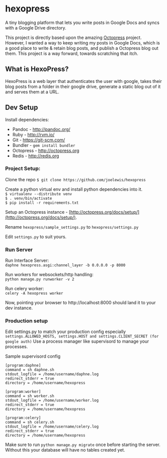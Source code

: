 # hexopress
A tiny blogging platform that lets you write posts in Google Docs and syncs with a Google Drive directory.

This project is directly based upon the amazing [Octopress](http://octopress.org) project. However, I wanted a way to keep writing my posts in Google Docs, which is a good place to write & retain blog posts, and publish a Octopress blog out them. This project is a way forward, towards scratching that itch.   

## What is HexoPress?
HexoPress is a web layer that authenticates the user with google, takes their blog posts from a folder in their google drive, generate a static blog out of it and serves them at a URL.

## Dev Setup
Install dependencies:
* Pandoc - http://pandoc.org/
* Ruby - http://rvm.io/
* Git - https://git-scm.com/
* Bundler - `gem install bundler`
* Octopress - http://octopress.org
* Redis - http://redis.org

### Project Setup:  

Clone the repo `$ git clone https://github.com/joelewis/hexopress`  

Create a python virtual env and install python dependencies into it.  
`$ virtualenv --distribute venv`  
`$ . venv/bin/activate`  
`$ pip install -r requirements.txt`  

Setup an Octopress instance - [http://octopress.org/docs/setup/](http://octopress.org/docs/setup/).

Rename `hexopress/sample_settings.py` to `hexopress/settings.py`

Edit `settings.py` to suit yours.

### Run Server

Run Interface Server:  
`daphne hexopress.asgi:channel_layer -b 0.0.0.0 -p 8000`

Run workers for websockets/http handling:  
`python manage.py runworker -v 2`  

Run celery worker:  
`celery -A hexopress worker` 

Now, pointing your browser to http://localhost:8000 should land it to your dev instance.

### Production setup

Edit settings.py to match your production config especially `settings.ALLOWED_HOSTS, settings.HOST and settings.CLIENT_SECRET (for google auth)`
Use a process manager like supervisord to manage your processes. 

Sample supervisord config
```
[program:daphne]
command = sh daphne.sh
stdout_logfile = /home/username/daphne.log
redirect_stderr = true
directory = /home/username/hexopress

[program:worker]
command = sh worker.sh
stdout_logfile = /home/username/worker.log
redirect_stderr = true
directory = /home/username/hexopress

[program:celery]
command = sh celery.sh
stdout_logfile = /home/username/celery.log
redirect_stderr = true
directory = /home/username/hexopress
``` 

Make sure to run `python manage.py migrate` once before starting the server. Without this your database will have no tables created yet. 




  
